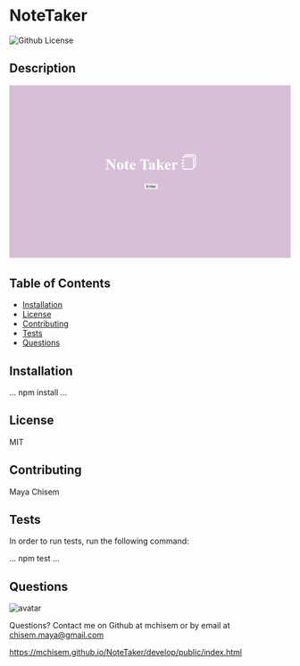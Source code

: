 # NoteTaker

![Github License](https://img.shields.io/badge/license-MIT-blue.svg)

## Description

<img width="1007" alt="" src="develop/images/homepage.png">

## Table of Contents

* [Installation](#installation)
* [License](#license)
* [Contributing](#contributing)
* [Tests](#tests)
* [Questions](#questions)

## Installation

...
npm install
...

## License

MIT

## Contributing

Maya Chisem

## Tests

In order to run tests, run the following command:

...
npm test
...

## Questions

<img src="https://avatars0.githubusercontent.com/u/58449282?v=4&v=4"
alt="avatar" style= "width: 20px"/>

Questions? Contact me on Github at mchisem or by email at chisem.maya@gmail.com

https://mchisem.github.io/NoteTaker/develop/public/index.html
